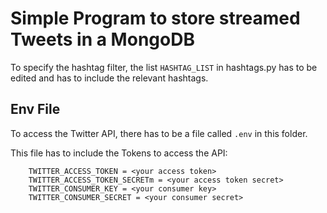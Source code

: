  # Simple Program to store streamed Tweets in a MongoDB

 To specify the hashtag filter, the list `HASHTAG_LIST` in hashtags.py has to be edited and has to include the relevant hashtags. 

 ## Env File

 To access the Twitter API, there has to be a file called `.env` in this folder.

 This file has to include the Tokens to access the API:

```
    TWITTER_ACCESS_TOKEN = <your access token>
    TWITTER_ACCESS_TOKEN_SECRETm = <your access token secret>
    TWITTER_CONSUMER_KEY = <your consumer key>
    TWITTER_CONSUMER_SECRET = <your consumer secret>
```

